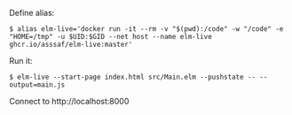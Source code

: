 Define alias:
```
$ alias elm-live='docker run -it --rm -v "$(pwd):/code" -w "/code" -e "HOME=/tmp" -u $UID:$GID --net host --name elm-live ghcr.io/asssaf/elm-live:master'
```

Run it:
```
$ elm-live --start-page index.html src/Main.elm --pushstate -- --output=main.js
```

Connect to http://localhost:8000
